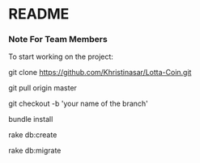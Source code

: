 # README

<h3> Note For Team Members </h3>

To start working on the project:  

git clone https://github.com/Khristinasar/Lotta-Coin.git

git pull origin master

git checkout -b 'your name of the branch'

bundle install

rake db:create

rake db:migrate

